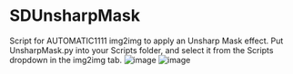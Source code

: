 # SDUnsharpMask
Script for AUTOMATIC1111 img2img to apply an Unsharp Mask effect. 
Put UnsharpMask.py into your Scripts folder, and select it from the Scripts dropdown in the img2img tab.
![image](https://github.com/ReidTissing/SDUnsharpMask/assets/18046104/81ddc6d0-a8dc-463a-8fa8-bfeb0f9c3a6d)
![image](https://github.com/ReidTissing/SDUnsharpMask/assets/18046104/7605629d-8658-4db3-8300-26c68beeab47)
